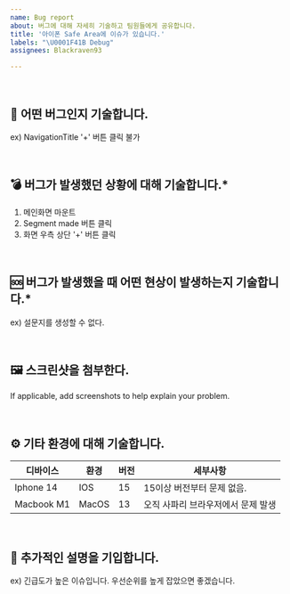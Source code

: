 ```yaml
---
name: Bug report
about: 버그에 대해 자세히 기술하고 팀원들에게 공유합니다.
title: '아이폰 Safe Area에 이슈가 있습니다.'
labels: "\U0001F41B Debug"
assignees: Blackraven93

---
```

<br/>
    
## 🐜  어떤 버그인지 기술합니다.
ex) NavigationTitle '+' 버튼 클릭 불가
  
<br/> 
 
## 💣  버그가 발생했던 상황에 대해 기술합니다.*
1. 메인화면 마운트
2. Segment made 버튼 클릭
3. 화면 우측 상단 '+' 버튼 클릭

<br/>
  
## 🆘  버그가 발생했을 때 어떤 현상이 발생하는지 기술합니다.*
ex) 설문지를 생성할 수 없다.
  
<br/>

## 🖼  스크린샷을 첨부한다.
If applicable, add screenshots to help explain your problem.
  
<br/>

## ⚙️  기타 환경에 대해 기술합니다.
| 디바이스 | 환경 | 버전 | 세부사항 |
| ------ | --- | --- | ------ |
| Iphone 14 | IOS | 15 | 15이상 버전부터 문제 없음. |
| Macbook M1 | MacOS | 13 | 오직 사파리 브라우저에서 문제 발생 |
  
<br/>  

## 📃  추가적인 설명을 기입합니다.
ex) 긴급도가 높은 이슈입니다. 우선순위를 높게 잡았으면 좋겠습니다.
